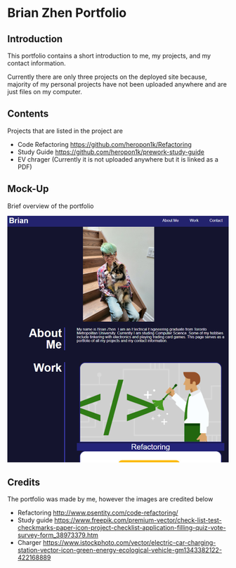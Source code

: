 # Brian Zhen Portfolio

## Introduction

This portfolio contains a short introduction to me, my projects, and my contact information.

Currently there are only three projects on the deployed site because, majority of my personal projects
have not been uploaded anywhere and are just files on my computer.



## Contents

Projects that are listed in the project are
* Code Refactoring https://github.com/heropon1k/Refactoring
* Study Guide https://github.com/heropon1k/prework-study-guide
* EV chrager (Currently it is not uploaded anywhere but it is linked as a PDF)





## Mock-Up

Brief overview of the portfolio

![portfolio demo](./assets/images/mock%20up.png)

## Credits
The portfolio was made by me, however the images are credited below
* Refactoring http://www.psentity.com/code-refactoring/
* Study guide https://www.freepik.com/premium-vector/check-list-test-checkmarks-paper-icon-project-checklist-application-filling-quiz-vote-survey-form_38973379.htm
* Charger https://www.istockphoto.com/vector/electric-car-charging-station-vector-icon-green-energy-ecological-vehicle-gm1343382122-422168889
